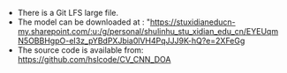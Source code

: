 - There is a Git LFS large file.
- The model can be downloaded at : "https://stuxidianeducn-my.sharepoint.com/:u:/g/personal/shulinhu_stu_xidian_edu_cn/EYEUqmN5OBBHgpO-eI3z_pYBdPXJbia0lVH4PqJJJ9K-hQ?e=2XFeGg
- The source code is available from: https://github.com/hslcode/CV_CNN_DOA